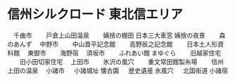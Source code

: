 # 信州シルクロード 東北信エリア
　千曲市
　　戸倉上山田温泉
　　姨捨の棚田 日本三大車窓 姨捨の夜景
　　森のあんず
　中野市
　　中山晋平記念館
　　高野辰之記念館
　　日本土人形資料館
　東御市
　　海野宿
　須坂市
　　ふれあい館 まゆぐら
　　旧越家住宅
　　旧小田切家住宅
　上田市
　　氷沢の風穴
　　重文常田館製糸場
　　信州上田の温泉
　小諸市
　 小諸城址 懐古園
　 歴史遺産 氷風穴
　 北国街道 小諸宿
